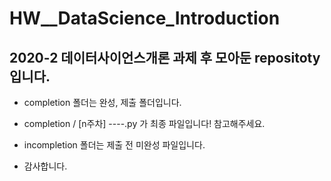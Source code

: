 # HW__DataScience_Introduction
## 2020-2 데이터사이언스개론 과제 후 모아둔 repositoty입니다.
- completion 폴더는 완성, 제출 폴더입니다.
- completion / [n주차] ----.py 가 최종 파일입니다! 참고해주세요.

- incompletion 폴더는 제출 전 미완성 파일입니다.
- 감사합니다.
